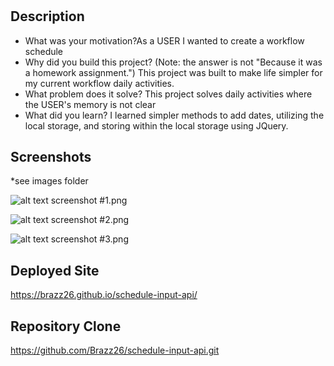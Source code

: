 # <Work-Day-Schedduler-API>

## Description

- What was your motivation?As a USER I wanted to create a workflow schedule
- Why did you build this project? (Note: the answer is not "Because it was a homework assignment.") This project was built to make life simpler for my current workflow daily activities.
- What problem does it solve? This project solves daily activities where the USER's memory is not clear 
- What did you learn? I learned simpler methods to add dates, utilizing the local storage, and storing within the local storage using JQuery.

## Screenshots

*see images folder

![alt text](./assets/images/Work-Day-Scheduler) screenshot #1.png

![alt text](./assets/images/Work-Day-Scheduler) screenshot #2.png

![alt text](./assets/images/Work-Day-Scheduler) screenshot #3.png

## Deployed Site
https://brazz26.github.io/schedule-input-api/

## Repository Clone
https://github.com/Brazz26/schedule-input-api.git
